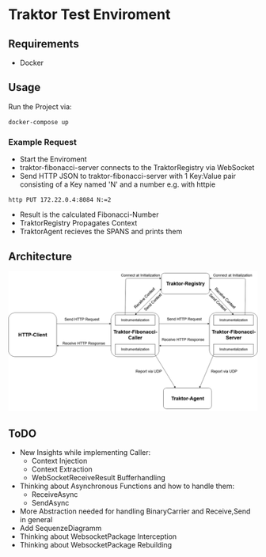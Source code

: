 # Traktor Test Enviroment

## Requirements
* Docker

## Usage

Run the Project via:

```
docker-compose up
``` 

### Example Request

* Start the Enviroment
* traktor-fibonacci-server connects to the TraktorRegistry via WebSocket
* Send HTTP JSON to traktor-fibonacci-server with 1 Key:Value pair consisting of a Key named 'N' and a number e.g. with httpie
```
http PUT 172.22.0.4:8084 N:=2
``` 
* Result is the calculated Fibonacci-Number
* TraktorRegistry Propagates Context
* TraktorAgent recieves the SPANS and prints them

## Architecture

![Architecture](img/TraktorEnv-ApplicationArchitecture.png)

## ToDO
* New Insights while implementing Caller:
    * Context Injection
    * Context Extraction
    * WebSocketReceiveResult Bufferhandling
* Thinking about Asynchronous Functions and how to handle them:
    * ReceiveAsync
    * SendAsync
* More Abstraction needed for handling BinaryCarrier and Receive,Send in general
* Add SequenzeDiagramm
* Thinking about WebsocketPackage Interception
* Thinking about WebsocketPackage Rebuilding